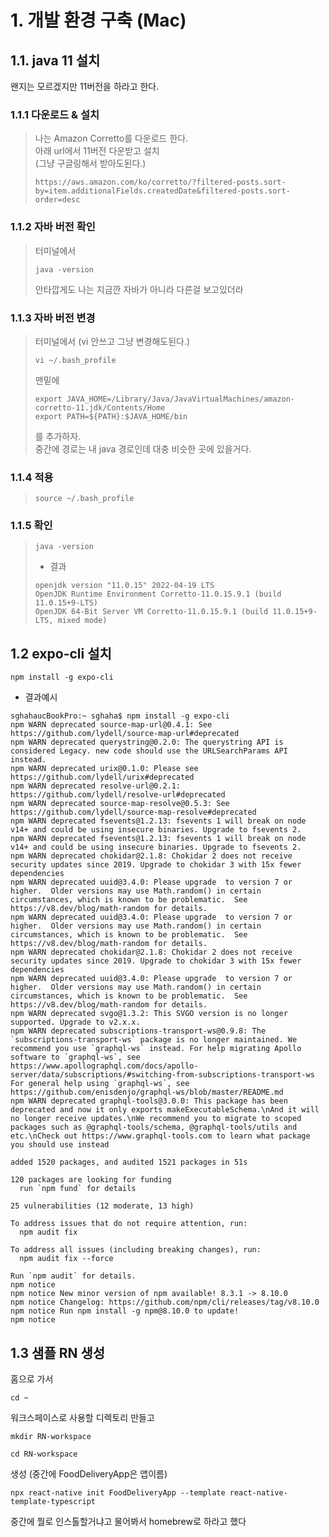 # 1. 개발 환경 구축 (Mac)

## 1.1. java 11 설치
왠지는 모르겠지만 11버전을 하라고 한다. 

### 1.1.1 다운로드 & 설치

> 나는 Amazon Corretto를 다운로드 한다.    
> 아래 url에서 11버전 다운받고 설치    
> (그냥 구글링해서 받아도된다.)    
>
> ```
> https://aws.amazon.com/ko/corretto/?filtered-posts.sort-by=item.additionalFields.createdDate&filtered-posts.sort-order=desc
> ```

### 1.1.2 자바 버전 확인
> 터미널에서
> ```
> java -version
> ```
> 안타깝게도 나는 지금깐 자바가 아니라 다른걸 보고있더라


### 1.1.3 자바 버전 변경
> 터미널에서 (vi 안쓰고 그냥 변경해도된다.)
> ``` 
> vi ~/.bash_profile
> ```
>     
> 맨밑에
> ```
> export JAVA_HOME=/Library/Java/JavaVirtualMachines/amazon-corretto-11.jdk/Contents/Home
> export PATH=${PATH}:$JAVA_HOME/bin
> ```
> 를 추가하자.    
> 중간에 경로는 내 java 경로인데 대충 비슷한 곳에 있을거다.


### 1.1.4 적용

> ```
> source ~/.bash_profile
> ```

### 1.1.5 확인

> ```
> java -version
> ```
>    
> - 결과
> ```
> openjdk version "11.0.15" 2022-04-19 LTS
> OpenJDK Runtime Environment Corretto-11.0.15.9.1 (build 11.0.15+9-LTS)
> OpenJDK 64-Bit Server VM Corretto-11.0.15.9.1 (build 11.0.15+9-LTS, mixed mode)
> ```


## 1.2 expo-cli 설치
```
npm install -g expo-cli
```
      

* 결과예시
```
sghahaucBookPro:~ sghaha$ npm install -g expo-cli
npm WARN deprecated source-map-url@0.4.1: See https://github.com/lydell/source-map-url#deprecated
npm WARN deprecated querystring@0.2.0: The querystring API is considered Legacy. new code should use the URLSearchParams API instead.
npm WARN deprecated urix@0.1.0: Please see https://github.com/lydell/urix#deprecated
npm WARN deprecated resolve-url@0.2.1: https://github.com/lydell/resolve-url#deprecated
npm WARN deprecated source-map-resolve@0.5.3: See https://github.com/lydell/source-map-resolve#deprecated
npm WARN deprecated fsevents@1.2.13: fsevents 1 will break on node v14+ and could be using insecure binaries. Upgrade to fsevents 2.
npm WARN deprecated fsevents@1.2.13: fsevents 1 will break on node v14+ and could be using insecure binaries. Upgrade to fsevents 2.
npm WARN deprecated chokidar@2.1.8: Chokidar 2 does not receive security updates since 2019. Upgrade to chokidar 3 with 15x fewer dependencies
npm WARN deprecated uuid@3.4.0: Please upgrade  to version 7 or higher.  Older versions may use Math.random() in certain circumstances, which is known to be problematic.  See https://v8.dev/blog/math-random for details.
npm WARN deprecated uuid@3.4.0: Please upgrade  to version 7 or higher.  Older versions may use Math.random() in certain circumstances, which is known to be problematic.  See https://v8.dev/blog/math-random for details.
npm WARN deprecated chokidar@2.1.8: Chokidar 2 does not receive security updates since 2019. Upgrade to chokidar 3 with 15x fewer dependencies
npm WARN deprecated uuid@3.4.0: Please upgrade  to version 7 or higher.  Older versions may use Math.random() in certain circumstances, which is known to be problematic.  See https://v8.dev/blog/math-random for details.
npm WARN deprecated svgo@1.3.2: This SVGO version is no longer supported. Upgrade to v2.x.x.
npm WARN deprecated subscriptions-transport-ws@0.9.8: The `subscriptions-transport-ws` package is no longer maintained. We recommend you use `graphql-ws` instead. For help migrating Apollo software to `graphql-ws`, see https://www.apollographql.com/docs/apollo-server/data/subscriptions/#switching-from-subscriptions-transport-ws    For general help using `graphql-ws`, see https://github.com/enisdenjo/graphql-ws/blob/master/README.md
npm WARN deprecated graphql-tools@3.0.0: This package has been deprecated and now it only exports makeExecutableSchema.\nAnd it will no longer receive updates.\nWe recommend you to migrate to scoped packages such as @graphql-tools/schema, @graphql-tools/utils and etc.\nCheck out https://www.graphql-tools.com to learn what package you should use instead

added 1520 packages, and audited 1521 packages in 51s

120 packages are looking for funding
  run `npm fund` for details

25 vulnerabilities (12 moderate, 13 high)

To address issues that do not require attention, run:
  npm audit fix

To address all issues (including breaking changes), run:
  npm audit fix --force

Run `npm audit` for details.
npm notice 
npm notice New minor version of npm available! 8.3.1 -> 8.10.0
npm notice Changelog: https://github.com/npm/cli/releases/tag/v8.10.0
npm notice Run npm install -g npm@8.10.0 to update!
npm notice 
```



## 1.3 샘플 RN 생성
홈으로 가서
```
cd ~
```
워크스페이스로 사용할 디렉토리 만들고
```
mkdir RN-workspace
```
```
cd RN-workspace
```
생성 (중간에 FoodDeliveryApp은 앱이름)
```
npx react-native init FoodDeliveryApp --template react-native-template-typescript
```
중간에 뭘로 인스톨할거냐고 물어봐서 homebrew로 하라고 했다
